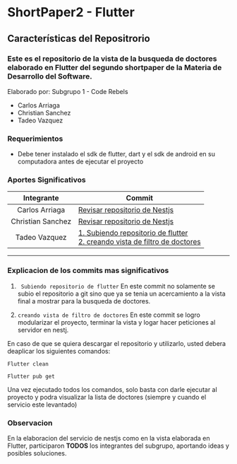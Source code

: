 # ShortPaper2 - Flutter

## Características del Repositrorio
### Este es el repositorio de la vista de la busqueda de doctores elaborado en Flutter del segundo shortpaper de la Materia de Desarrollo del Software.
Elaborado por: Subgrupo 1 - Code Rebels 
- Carlos Arriaga
- Christian Sanchez
- Tadeo Vazquez


### Requerimientos
- Debe tener instalado el sdk de flutter, dart y el sdk de android en su computadora antes de ejecutar el proyecto


### Aportes Significativos

|   Integrante               |    Commit|
| :------------: | ------------ |
|  Carlos Arriaga |[Revisar repositorio de Nestjs](https://github.com/carlosead1410/paper2api "Revisar repositorio de Nestjs")|
|   Christian Sanchez |[Revisar repositorio de Nestjs](https://github.com/carlosead1410/paper2api "Revisar repositorio de Nestjs")|
|   Tadeo Vazquez| [1. Subiendo repositorio de flutter](https://github.com/Teidue/paper2flutter/commit/24fc5b3331c025c3ac48d10b34656062d06f509c "Subiendo repositorio de flutter")</br>[2. creando vista de filtro de doctores](https://github.com/Teidue/paper2flutter/commit/3178cad8b65590ecb58717e5cb48dcf006d69314 "creando vista de filtro de doctores")|


<hr>

### Explicacion de los commits mas significativos

  1. ` Subiendo repositorio de flutter`
En este commit no solamente se subio el repositorio a git sino que ya se tenia un acercamiento a la vista final a mostrar para la busqueda de doctores.

  2. `creando vista de filtro de doctores`
En este commit se logro modularizar el proyecto, terminar la vista y logar hacer peticiones al servidor en nestj.


En caso de que se quiera descargar el repositorio y utilizarlo, usted debera deaplicar los siguientes comandos:

 `Flutter clean`

`Flutter pub get`

Una vez ejecutado todos los comandos, solo basta con darle ejecutar al proyecto y podra visualizar la lista de doctores (siempre y cuando el servicio este levantado)
### Observacion
En la elaboracion del servicio de nestjs como en la vista elaborada en Flutter, participaron **TODOS** los integrantes del subgrupo, aportando ideas y posibles soluciones.
